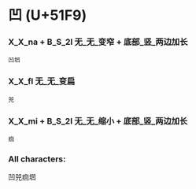 # 凹 (U+51F9) 

### X_X_na + B_S_2l 无_无_变窄 + 底部_竖_两边加长
`凹垇`

### X_X_fl 无_无_变扁
`兕`

### X_X_mi + B_S_2l 无_无_缩小 + 底部_竖_两边加长
`㾎`

### All characters:
凹兕㾎垇
